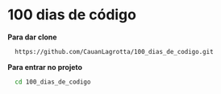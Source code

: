 # 100 dias de código

 **Para dar clone**
```bash
  https://github.com/CauanLagrotta/100_dias_de_codigo.git
```

**Para entrar no projeto**
```bash
  cd 100_dias_de_codigo
```
